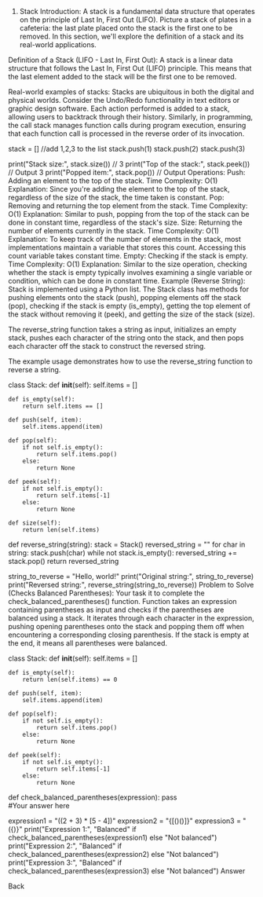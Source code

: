 1. Stack
Introduction:
A stack is a fundamental data structure that operates on the principle of Last In, First Out (LIFO). Picture a stack of plates in a cafeteria: the last plate placed onto the stack is the first one to be removed. In this section, we'll explore the definition of a stack and its real-world applications.

Definition of a Stack (LIFO - Last In, First Out):
A stack is a linear data structure that follows the Last In, First Out (LIFO) principle. This means that the last element added to the stack will be the first one to be removed. 

Real-world examples of stacks:
Stacks are ubiquitous in both the digital and physical worlds. Consider the Undo/Redo functionality in text editors or graphic design software. Each action performed is added to a stack, allowing users to backtrack through their history. Similarly, in programming, the call stack manages function calls during program execution, ensuring that each function call is processed in the reverse order of its invocation.

stack = []
//add 1,2,3 to the list
stack.push(1)
stack.push(2)
stack.push(3)

print("Stack size:", stack.size()) // 3
print("Top of the stack:", stack.peek()) // Output 3
print("Popped item:", stack.pop()) // Output 
Operations:
Push: Adding an element to the top of the stack.
Time Complexity: O(1)
Explanation: Since you're adding the element to the top of the stack, regardless of the size of the stack, the time taken is constant.
Pop: Removing and returning the top element from the stack.
Time Complexity: O(1)
Explanation: Similar to push, popping from the top of the stack can be done in constant time, regardless of the stack's size.
Size: Returning the number of elements currently in the stack.
Time Complexity: O(1)
Explanation: To keep track of the number of elements in the stack, most implementations maintain a variable that stores this count. Accessing this count variable takes constant time.
Empty: Checking if the stack is empty.
Time Complexity: O(1)
Explanation: Similar to the size operation, checking whether the stack is empty typically involves examining a single variable or condition, which can be done in constant time.
Example (Reverse String):
Stack is implemented using a Python list. The Stack class has methods for pushing elements onto the stack (push), popping elements off the stack (pop), checking if the stack is empty (is_empty), getting the top element of the stack without removing it (peek), and getting the size of the stack (size).

The reverse_string function takes a string as input, initializes an empty stack, pushes each character of the string onto the stack, and then pops each character off the stack to construct the reversed string.

The example usage demonstrates how to use the reverse_string function to reverse a string.

class Stack:
    def __init__(self):
        self.items = []

    def is_empty(self):
        return self.items == []

    def push(self, item):
        self.items.append(item)

    def pop(self):
        if not self.is_empty():
            return self.items.pop()
        else:
            return None

    def peek(self):
        if not self.is_empty():
            return self.items[-1]
        else:
            return None

    def size(self):
        return len(self.items)

def reverse_string(string):
    stack = Stack()
    reversed_string = ""
    for char in string:
        stack.push(char)
    while not stack.is_empty():
        reversed_string += stack.pop()
    return reversed_string

string_to_reverse = "Hello, world!"
print("Original string:", string_to_reverse)
print("Reversed string:", reverse_string(string_to_reverse))
Problem to Solve (Checks Balanced Parentheses):
Your task it to complete the check_balanced_parentheses() function. Function takes an expression containing parentheses as input and checks if the parentheses are balanced using a stack. It iterates through each character in the expression, pushing opening parentheses onto the stack and popping them off when encountering a corresponding closing parenthesis. If the stack is empty at the end, it means all parentheses were balanced.

class Stack:
    def __init__(self):
        self.items = []

    def is_empty(self):
        return len(self.items) == 0

    def push(self, item):
        self.items.append(item)

    def pop(self):
        if not self.is_empty():
            return self.items.pop()
        else:
            return None

    def peek(self):
        if not self.is_empty():
            return self.items[-1]
        else:
            return None

def check_balanced_parentheses(expression):
    pass    
    #Your answer here



expression1 = "((2 + 3) * [5 - 4])"
expression2 = "{[()()]}"
expression3 = "({)}"
print("Expression 1:", "Balanced" if check_balanced_parentheses(expression1) else "Not balanced")
print("Expression 2:", "Balanced" if check_balanced_parentheses(expression2) else "Not balanced")
print("Expression 3:", "Balanced" if check_balanced_parentheses(expression3) else "Not balanced")
Answer

Back

